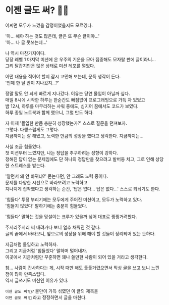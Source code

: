 # 이젠 글도 써? 🤷‍♂️

어쩌면 모두가 느꼈을 감정이었을지도 모르겠다.  

'아... 해야 하는 것도 많은데, 글은 또 무슨 글이야...'  
'아... 나 글 못쓰는데...'  

나 역시 마찬가지이다.  
당장 레벨 1 마지막 미션에 온 우주의 기운을 모아 집중해도 모자랄 판에 글이라니...  
그리 달갑지만은 않은 상태로 미션 레포를 열었다.  

어떤 내용을 적어야 할지 잠시 고민해 보는데, 문득 생각이 든다.  
'언제 한 달 반이 지나갔지...?'  

정말 말도 안 되게 빠르게 지나갔다. 이유는 당연 몰입이 아닐까 싶다.  
매일 8시에 시작한 하루는 한순간도 빠짐없이 프로그래밍으로 가득 차 있었고  
밤 12시, 하루를 마무리하는 샤워 중에도, 심지어 꿈에서도 코드가 보였다.  
하루 종일 노트북과 함께 했으니, 그럴 만도 하다.  

자 이제 '몰입한 만큼 충분히 성장했는가?' 스스로 질문을 던져보자.  
그렇다. 다행스럽게도 그렇다.  
지금까지는 잘 해냈고, 노력한 만큼의 성장을 했다고 생각한다. 지금까지는...  

사실 조금 힘들었다.  
첫 미션부터 느꼈지만, 나는 정답을 추구하려는 성향이 강하다.  
정해진 답이 없는 문제임에도 단 하나의 정답만을 찾으려고 발버둥 치고, 그로 인해 상당한 스트레스를 받는다.  

'알면서 왜 안 바뀌냐?' 묻는다면, 안 그래도 노력 중이다.  
문제를 다양한 시선으로 바라보려고 노력하고  
지나치게 집착했다고 생각하는 순간, '답은 없다... 답은 없다...' 스스로 되뇌기도 한다.  

'힘들다' 투정 부리기에는 모두에게 주어진 미션이고, 모두가 노력하고 있다.  
'힘들지 않았다' 말하기에는 충분히 힘들었다.  

'힘들다' 말하는 것을 망설이는 크루가 있을까 싶어 대표로 찡찡거려봤다.  

주저리주저리 써 내려가다 보니 얼추 채워진 것 같다.  
글의 끝에서 바라보니, 앞으로의 성장을 위해 해야 할 것들이 정리되어 있는 듯하다.  

지금처럼 몰입하고 노력하자.  
그리고 지금처럼 '힘들었다' 말하며 털어내자.  
이곳에서 지금처럼만 꾸준하면 꽤나 쓸만한 사람이 되어 있을 거라고 생각한다.  

참... 사람이 간사하다는 게, 시작 때만 해도 툴툴거렸으면서 막상 글을 쓰고 보니 느낀 점이 많아 만족스럽다.  
역시 글쓰기도 미션인 이유가 있다.  

`이젠 글도 써?🤷‍♂️` 불만이 가득 섞였던 이 글의 제목을    
`이젠 글도 써!🙆` 라고 정정하면서 글을 마친다.
